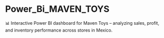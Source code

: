 # Power_Bi_MAVEN_TOYS
📊 Interactive Power BI dashboard for Maven Toys – analyzing sales, profit, and inventory performance across stores in Mexico.
